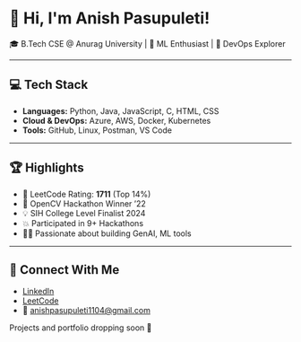 # 👋 Hi, I'm Anish Pasupuleti!      
           
🎓 B.Tech CSE @ Anurag University | 🧠 ML Enthusiast | 🚀 DevOps Explorer                         
            
---           
          
## 💻 Tech Stack   
 
- **Languages:** Python, Java, JavaScript, C, HTML, CSS 
- **Cloud & DevOps:** Azure, AWS, Docker, Kubernetes 
- **Tools:** GitHub, Linux, Postman, VS Code
 
---

## 🏆 Highlights

- 🧠 LeetCode Rating: **1711** (Top 14%) 
- 🥇 OpenCV Hackathon Winner ’22
- 💡 SIH College Level Finalist 2024
- 💥 Participated in 9+ Hackathons
- 👨‍💻 Passionate about building GenAI, ML tools

---

## 🔗 Connect With Me

- [LinkedIn](https://www.linkedin.com/in/anishpasupuleti/)
- [LeetCode](https://leetcode.com/u/AnishSai/)
- 📧 anishpasupuleti1104@gmail.com

Projects and portfolio dropping soon 🚀
